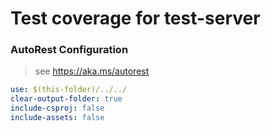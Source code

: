# Test coverage for test-server
### AutoRest Configuration
> see https://aka.ms/autorest

``` yaml
use: $(this-folder)/../../
clear-output-folder: true
include-csproj: false
include-assets: false
```